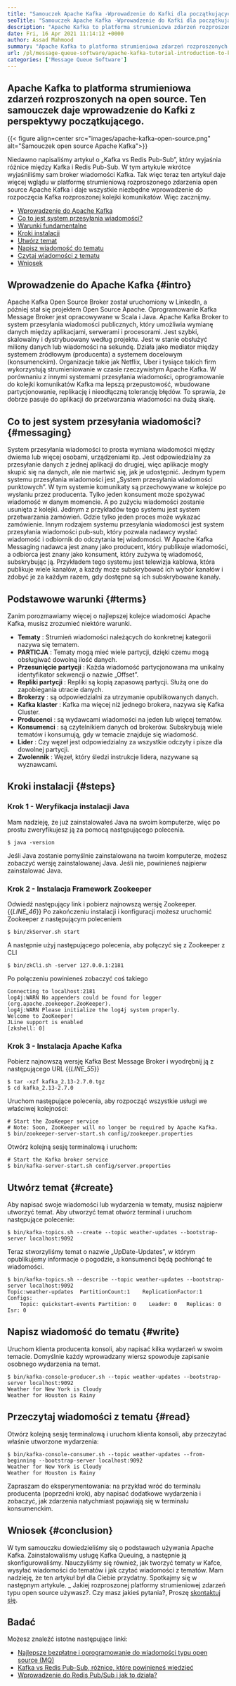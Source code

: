 ```yaml
---
title: "Samouczek Apache Kafka -Wprowadzenie do Kafki dla początkujących" 
seoTitle: "Samouczek Apache Kafka -Wprowadzenie do Kafki dla początkujących" 
description: "Apache Kafka to platforma strumieniowa zdarzeń rozproszonych na open source. Ten samouczek jest początkującym przewodnikiem, który rozumie uziemienie Apache Kafka." 
date: Fri, 16 Apr 2021 11:14:12 +0000
author: Assad Mahmood
summary: "Apache Kafka to platforma strumieniowa zdarzeń rozproszonych na open source. Ten samouczek daje wprowadzenie do Kafki z perspektywy początkującego." 
url: /pl/message-queue-software/apache-kafka-tutorial-introduction-to-kafka-for-beginners/
categories: ['Message Queue Software']
---
```


## Apache Kafka to platforma strumieniowa zdarzeń rozproszonych na open source. Ten samouczek daje wprowadzenie do Kafki z perspektywy początkującego.

{{< figure align=center src="images/apache-kafka-open-source.png" alt="Samouczek open source Apache Kafka">}}

Niedawno napisaliśmy artykuł o „Kafka vs Redis Pub-Sub”, który wyjaśnia różnice między Kafka i Redis Pub-Sub. W tym artykule wkrótce wyjaśniliśmy sam broker wiadomości Kafka. Tak więc teraz ten artykuł daje więcej wglądu w platformę strumieniową rozproszonego zdarzenia open source Apache Kafka i daje wszystkie niezbędne wprowadzenie do rozpoczęcia Kafka rozproszonej kolejki komunikatów. Więc zacznijmy.
  * [Wprowadzenie do Apache Kafka][1]
  * [Co to jest system przesyłania wiadomości?][2]
  * [Warunki fundamentalne][3]
  * [Kroki instalacji][4]
  * [Utwórz temat][5]
  * [Napisz wiadomość do tematu][6]
  * [Czytaj wiadomości z tematu][7]
  * [Wniosek][8]

## Wprowadzenie do Apache Kafka {#intro}

Apache Kafka Open Source Broker został uruchomiony w LinkedIn, a później stał się projektem Open Source Apache. Oprogramowanie Kafka Message Broker jest opracowywane w Scala i Java. Apache Kafka Broker to system przesyłania wiadomości publicznych, który umożliwia wymianę danych między aplikacjami, serwerami i procesorami. Jest szybki, skalowalny i dystrybuowany według projektu. Jest w stanie obsłużyć miliony danych lub wiadomości na sekundę. Działa jako mediator między systemem źródłowym (producenta) a systemem docelowym (konsumenckim). Organizacje takie jak Netflix, Uber i tysiące takich firm wykorzystują strumieniowanie w czasie rzeczywistym Apache Kafka. W porównaniu z innymi systemami przesyłania wiadomości, oprogramowanie do kolejki komunikatów Kafka ma lepszą przepustowość, wbudowane partycjonowanie, replikację i nieodłączną tolerancję błędów. To sprawia, że ​​dobrze pasuje do aplikacji do przetwarzania wiadomości na dużą skalę.

## Co to jest system przesyłania wiadomości? {#messaging}

System przesyłania wiadomości to prosta wymiana wiadomości między dwiema lub więcej osobami, urządzeniami itp. Jest odpowiedzialny za przesyłanie danych z jednej aplikacji do drugiej, więc aplikacje mogły skupić się na danych, ale nie martwić się, jak je udostępnić.
Jednym typem systemu przesyłania wiadomości jest „System przesyłania wiadomości punktowych”. W tym systemie komunikaty są przechowywane w kolejce po wysłaniu przez producenta. Tylko jeden konsument może spożywać wiadomość w danym momencie. A po zużyciu wiadomości zostanie usunięta z kolejki. Jednym z przykładów tego systemu jest system przetwarzania zamówień. Gdzie tylko jeden proces może wykazać zamówienie.
Innym rodzajem systemu przesyłania wiadomości jest system przesyłania wiadomości pub-sub, który pozwala nadawcy wysłać wiadomość i odbiornik do odczytania tej wiadomości. W Apache Kafka Messaging nadawca jest znany jako producent, który publikuje wiadomości, a odbiorca jest znany jako konsument, który zużywa tę wiadomość, subskrybując ją. Przykładem tego systemu jest telewizja kablowa, która publikuje wiele kanałów, a każdy może subskrybować ich wybór kanałów i zdobyć je za każdym razem, gdy dostępne są ich subskrybowane kanały.

## Podstawowe warunki {#terms}

Zanim porozmawiamy więcej o najlepszej kolejce wiadomości Apache Kafka, musisz zrozumieć niektóre warunki.
* **Tematy** : Strumień wiadomości należących do konkretnej kategorii nazywa się tematem.
* **PARTICJA** : Tematy mogą mieć wiele partycji, dzięki czemu mogą obsługiwać dowolną ilość danych.
* **Przesunięcie partycji** : Każda wiadomość partycjonowana ma unikalny identyfikator sekwencji o nazwie „Offset”.
* **Repliki partycji** : Repliki są kopią zapasową partycji. Służą one do zapobiegania utracie danych.
* **Brokerzy** : są odpowiedzialni za utrzymanie opublikowanych danych.
* **Kafka klaster** : Kafka ma więcej niż jednego brokera, nazywa się Kafka Cluster.
* **Producenci** : są wydawcami wiadomości na jeden lub więcej tematów.
* **Konsumenci** : są czytelnikiem danych od brokerów. Subskrybują wiele tematów i konsumują, gdy w temacie znajduje się wiadomość.
* **Lider** : Czy węzeł jest odpowiedzialny za wszystkie odczyty i pisze dla dowolnej partycji.
* **Zwolennik** : Węzeł, który śledzi instrukcje lidera, nazywane są wyznawcami.

## Kroki instalacji {#steps}


### Krok 1 - Weryfikacja instalacji Java
Mam nadzieję, że już zainstalowałeś Java na swoim komputerze, więc po prostu zweryfikujesz ją za pomocą następującego polecenia.
```
$ java -version
```
Jeśli Java zostanie pomyślnie zainstalowana na twoim komputerze, możesz zobaczyć wersję zainstalowanej Java. Jeśli nie, powinieneś najpierw zainstalować Java.

### Krok 2 - Instalacja Framework Zookeeper
Odwiedź następujący link i pobierz najnowszą wersję Zookeeper.
{{_LINE_46_}}
Po zakończeniu instalacji i konfiguracji możesz uruchomić Zookeeper z następującym poleceniem
```
$ bin/zkServer.sh start
```
A następnie użyj następującego polecenia, aby połączyć się z Zookeeper z CLI
```
$ bin/zkCli.sh -server 127.0.0.1:2181
```
Po połączeniu powinieneś zobaczyć coś takiego
```
Connecting to localhost:2181
log4j:WARN No appenders could be found for logger (org.apache.zookeeper.ZooKeeper).
log4j:WARN Please initialize the log4j system properly.
Welcome to ZooKeeper!
JLine support is enabled
[zkshell: 0]
```

### Krok 3 - Instalacja Apache Kafka
Pobierz najnowszą wersję Kafka Best Message Broker i wyodrębnij ją z następującego URL
{{_LINE_55_}}
```
$ tar -xzf kafka_2.13-2.7.0.tgz
$ cd kafka_2.13-2.7.0
```
Uruchom następujące polecenia, aby rozpocząć wszystkie usługi we właściwej kolejności:
```
# Start the ZooKeeper service
# Note: Soon, ZooKeeper will no longer be required by Apache Kafka.
$ bin/zookeeper-server-start.sh config/zookeeper.properties
```
Otwórz kolejną sesję terminalową i uruchom:
```
# Start the Kafka broker service
$ bin/kafka-server-start.sh config/server.properties
```

## Utwórz temat {#create}

Aby napisać swoje wiadomości lub wydarzenia w tematy, musisz najpierw utworzyć temat. Aby utworzyć temat otwórz terminal i uruchom następujące polecenie:
```
$ bin/kafka-topics.sh --create --topic weather-updates --bootstrap-server localhost:9092
```
Teraz stworzyliśmy temat o nazwie „UpDate-Updates”, w którym opublikujemy informacje o pogodzie, a konsumenci będą pochłonąć te wiadomości.
```
$ bin/kafka-topics.sh --describe --topic weather-updates --bootstrap-server localhost:9092
Topic:weather-updates  PartitionCount:1    ReplicationFactor:1 Configs:
    Topic: quickstart-events Partition: 0    Leader: 0   Replicas: 0 Isr: 0

```

## Napisz wiadomość do tematu {#write}

Uruchom klienta producenta konsoli, aby napisać kilka wydarzeń w swoim temacie. Domyślnie każdy wprowadzany wiersz spowoduje zapisanie osobnego wydarzenia na temat.
```
$ bin/kafka-console-producer.sh --topic weather-updates --bootstrap-server localhost:9092
Weather for New York is Cloudy
Weather for Houston is Rainy
```

## Przeczytaj wiadomości z tematu {#read}

Otwórz kolejną sesję terminalową i uruchom klienta konsoli, aby przeczytać właśnie utworzone wydarzenia:
```
$ bin/kafka-console-consumer.sh --topic weather-updates --from-beginning --bootstrap-server localhost:9092
Weather for New York is Cloudy
Weather for Houston is Rainy
```
Zapraszam do eksperymentowania: na przykład wróć do terminalu producenta (poprzedni krok), aby napisać dodatkowe wydarzenia i zobaczyć, jak zdarzenia natychmiast pojawiają się w terminalu konsumenckim.

## Wniosek {#conclusion}

W tym samouczku dowiedzieliśmy się o podstawach używania Apache Kafka. Zainstalowaliśmy usługę Kafka Queuing, a następnie ją skonfigurowaliśmy. Nauczyliśmy się również, jak tworzyć tematy w Kafce, wysyłać wiadomości do tematów i jak czytać wiadomości z tematów. Mam nadzieję, że ten artykuł był dla Ciebie przydatny. Spotkajmy się w następnym artykule.
_ Jakiej rozproszonej platformy strumieniowej zdarzeń typu open source używasz?. Czy masz jakieś pytania?, Proszę [skontaktuj się][9].

## Badać
Możesz znaleźć istotne następujące linki:
  * [Najlepsze bezpłatne i oprogramowanie do wiadomości typu open source (MQ)][10]
  * [Kafka vs Redis Pub-Sub, różnice, które powinieneś wiedzieć][11]
  * [Wprowadzenie do Redis Pub/Sub i jak to działa?][12]



[1]: #intro
[2]: #messaging
[3]: #terms
[4]: #steps
[5]: #create
[6]: #write
[7]: #read
[8]: #conclusion
[9]: mailto:yasir.saeed@aspose.com
[10]: https://products.containerize.com/message-queue-software/
[11]: https://blog.containerize.com/database-management-software/kafka-vs-redis-pub-sub-differences-which-you-should-know/
[12]: https://blog.containerize.com/database-management-software/introduction-to-redis-pubsub-and-how-does-it-work/
